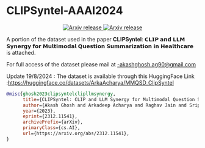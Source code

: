 # CLIPSyntel-AAAI2024
<p align="center">
    <a href="https://arxiv.org/abs/2312.11541">
        <img alt="Arxiv release" src="https://img.shields.io/badge/arXiv-2305.14251-b31b1b.svg">
    </a>
     <a href="https://huggingface.co/datasets/ArkaAcharya/MMQSD_ClipSyntel">
        <img alt="Arxiv release" src="https://huggingface.co/datasets/huggingface/badges/resolve/main/dataset-on-hf-md-dark.svg">
    </a>
</p>
A portion of the dataset used in the paper 𝐂𝐋𝐈𝐏𝐒𝐲𝐧𝐭𝐞𝐥: 𝗖𝗟𝗜𝗣 𝗮𝗻𝗱 𝗟𝗟𝗠 𝗦𝘆𝗻𝗲𝗿𝗴𝘆 𝗳𝗼𝗿 𝗠𝘂𝗹𝘁𝗶𝗺𝗼𝗱𝗮𝗹 𝗤𝘂𝗲𝘀𝘁𝗶𝗼𝗻 𝗦𝘂𝗺𝗺𝗮𝗿𝗶𝘇𝗮𝘁𝗶𝗼𝗻 𝗶𝗻 𝗛𝗲𝗮𝗹𝘁𝗵𝗰𝗮𝗿𝗲 is attached.


For full access of the dataset please mail at -akashghosh.ag90@gmail.com

Update 19/8/2024 : The dataset is available through this HuggingFace Link :https://huggingface.co/datasets/ArkaAcharya/MMQSD_ClipSyntel

```bibtex
@misc{ghosh2023clipsyntelclipllmsynergy,
      title={CLIPSyntel: CLIP and LLM Synergy for Multimodal Question Summarization in Healthcare}, 
      author={Akash Ghosh and Arkadeep Acharya and Raghav Jain and Sriparna Saha and Aman Chadha and Setu Sinha},
      year={2023},
      eprint={2312.11541},
      archivePrefix={arXiv},
      primaryClass={cs.AI},
      url={https://arxiv.org/abs/2312.11541}, 
}
```
